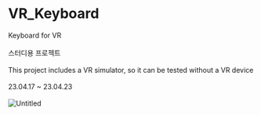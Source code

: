 # VR_Keyboard
Keyboard for VR<br/><br/>
스터디용 프로젝트<br/><br/>
This project includes a VR simulator, so it can be tested without a VR device<br/><br/>
23.04.17 ~ 23.04.23<br/><br/>
![Untitled](https://user-images.githubusercontent.com/112256825/234080204-acb2a035-43e1-4b9b-9822-ffbcfbce1e3d.png)


